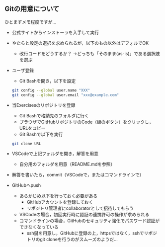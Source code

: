 ## Gitの用意について

ひとまずメモ程度ですが...

- 公式サイトからインストーラを入手して実行
- やたらと設定の選択を求められるが，以下のもの以外はデフォルでOK
  - 改行コードをどうするか？
    →どっちも「そのまま(as-is)」である選択肢を選ぶ

- ユーザ登録
  - Git Bashを開き，以下を設定

  ```sh
  git config --global user.name "XXX"
  git config --global user.email "xxx@example.com"
  ```

- 当Exercisesのリポジトリを登録
  - Git Bashで格納先のフォルダに行く
  - ブラウザでGitHubリポジトリのCode（緑のボタン）をクリックし，URLをコピー
  - Git Bashで以下を実行

  ```sh
  git clone URL
  ```

- VSCodeで上記フォルダを開き，解答を用意
  - 自分用のフォルダを用意（README.mdを参照）

- 解答を書いたら，commit（VSCodeで，またはコマンドラインで）

- GitHubへpush
  - あらかじめ以下を行っておく必要がある
    - GitHubアカウントを登録しておく
    - リポジトリ管理者にcollaboratorとして招待してもらう
  - VSCodeの場合，初回実行時に認証の連携許可の操作が求められる
  - コマンドラインの場合，GitHubのセキュリティ強化でパスワード認証ができなくなっている
    - ssh鍵を用意し，GitHubに登録の上，httpsではなく，sshでリポジトリのgit cloneを行うのがスムーズのようだ...
